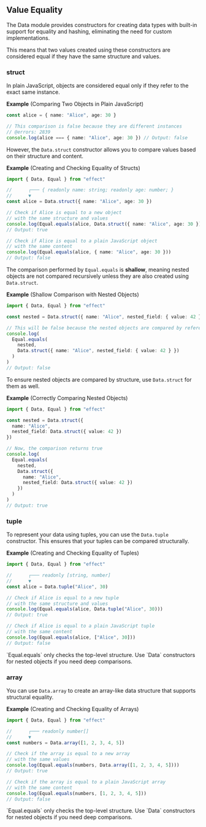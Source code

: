 ## Value Equality

The Data module provides constructors for creating data types with built-in support for equality and hashing, eliminating the need for custom implementations.

This means that two values created using these constructors are considered equal if they have the same structure and values.

### struct

In plain JavaScript, objects are considered equal only if they refer to the exact same instance.

**Example** (Comparing Two Objects in Plain JavaScript)

```ts twoslash
const alice = { name: "Alice", age: 30 }

// This comparison is false because they are different instances
// @errors: 2839
console.log(alice === { name: "Alice", age: 30 }) // Output: false
```

However, the `Data.struct` constructor allows you to compare values based on their structure and content.

**Example** (Creating and Checking Equality of Structs)

```ts twoslash
import { Data, Equal } from "effect"

//      ┌─── { readonly name: string; readonly age: number; }
//      ▼
const alice = Data.struct({ name: "Alice", age: 30 })

// Check if Alice is equal to a new object
// with the same structure and values
console.log(Equal.equals(alice, Data.struct({ name: "Alice", age: 30 })))
// Output: true

// Check if Alice is equal to a plain JavaScript object
// with the same content
console.log(Equal.equals(alice, { name: "Alice", age: 30 }))
// Output: false
```

The comparison performed by `Equal.equals` is **shallow**, meaning nested objects are not compared recursively unless they are also created using `Data.struct`.

**Example** (Shallow Comparison with Nested Objects)

```ts twoslash
import { Data, Equal } from "effect"

const nested = Data.struct({ name: "Alice", nested_field: { value: 42 } })

// This will be false because the nested objects are compared by reference
console.log(
  Equal.equals(
    nested,
    Data.struct({ name: "Alice", nested_field: { value: 42 } })
  )
)
// Output: false
```

To ensure nested objects are compared by structure, use `Data.struct` for them as well.

**Example** (Correctly Comparing Nested Objects)

```ts twoslash
import { Data, Equal } from "effect"

const nested = Data.struct({
  name: "Alice",
  nested_field: Data.struct({ value: 42 })
})

// Now, the comparison returns true
console.log(
  Equal.equals(
    nested,
    Data.struct({
      name: "Alice",
      nested_field: Data.struct({ value: 42 })
    })
  )
)
// Output: true
```

### tuple

To represent your data using tuples, you can use the `Data.tuple` constructor. This ensures that your tuples can be compared structurally.

**Example** (Creating and Checking Equality of Tuples)

```ts twoslash
import { Data, Equal } from "effect"

//      ┌─── readonly [string, number]
//      ▼
const alice = Data.tuple("Alice", 30)

// Check if Alice is equal to a new tuple
// with the same structure and values
console.log(Equal.equals(alice, Data.tuple("Alice", 30)))
// Output: true

// Check if Alice is equal to a plain JavaScript tuple
// with the same content
console.log(Equal.equals(alice, ["Alice", 30]))
// Output: false
```

<Aside type="caution" title="Shallow Comparison">
  `Equal.equals` only checks the top-level structure. Use `Data`
  constructors for nested objects if you need deep comparisons.
</Aside>

### array

You can use `Data.array` to create an array-like data structure that supports structural equality.

**Example** (Creating and Checking Equality of Arrays)

```ts twoslash
import { Data, Equal } from "effect"

//      ┌─── readonly number[]
//      ▼
const numbers = Data.array([1, 2, 3, 4, 5])

// Check if the array is equal to a new array
// with the same values
console.log(Equal.equals(numbers, Data.array([1, 2, 3, 4, 5])))
// Output: true

// Check if the array is equal to a plain JavaScript array
// with the same content
console.log(Equal.equals(numbers, [1, 2, 3, 4, 5]))
// Output: false
```

<Aside type="caution" title="Shallow Comparison">
  `Equal.equals` only checks the top-level structure. Use `Data`
  constructors for nested objects if you need deep comparisons.
</Aside>
